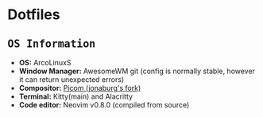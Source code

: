 # Dotfiles

## <samp>OS Information</samp>
- **OS:** ArcoLinuxS
- **Window Manager:** AwesomeWM git (config is normally stable, however it can return unexpected errors)
- **Compositor:** [Picom (jonaburg's fork)](https://github.com/jonaburg/picom)
- **Terminal:** Kitty(main) and Alacritty
- **Code editor:** Neovim v0.8.0 (compiled from source)

